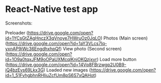 # React-Native test app

Screenshots:

Preloader
(https://drive.google.com/open?id=1YCsGtZAgHnczX3qVnoye7HWruOz0JqLO)
Photos (Main screen)
(https://drive.google.com/open?id=1aY3VLcs7Iq-yxnAP9iWc36EngdhxhpQf)
View photo (Second screen)
(https://drive.google.com/open?id=1O9a0tqxJFM9oOPaUXMcqlKnjOKQzjxvr)
Load more button 
(https://drive.google.com/open?id=14Vp8FBrzwgp2U0B9-iQ4bzEvs69Lkx3G)
Loaded new images
(https://drive.google.com/open?id=1_51FvhgbhnRHIiuZcfUm8pS6S7xQAHot)
